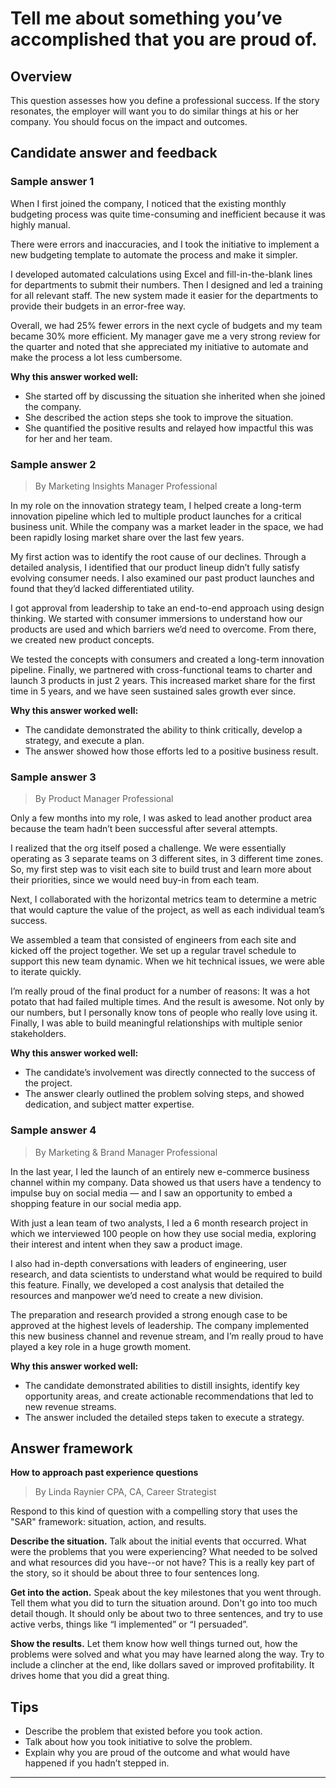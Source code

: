 # Tell me about something you’ve accomplished that you are proud of.

## Overview
This question assesses how you define a professional success. If the story resonates, the employer will want you to do similar things at his or her company. You should focus on the impact and outcomes.

## Candidate answer and feedback

### Sample answer 1

When I first joined the company, I noticed that the existing monthly budgeting process was quite time-consuming and inefficient because it was highly manual.

There were errors and inaccuracies, and I took the initiative to implement a new budgeting template to automate the process and make it simpler.

I developed automated calculations using Excel and fill-in-the-blank lines for departments to submit their numbers. Then I designed and led a training for all relevant staff. The new system made it easier for the departments to provide their budgets in an error-free way.

Overall, we had 25% fewer errors in the next cycle of budgets and my team became 30% more efficient. My manager gave me a very strong review for the quarter and noted that she appreciated my initiative to automate and make the process a lot less cumbersome.

**Why this answer worked well:**

* She started off by discussing the situation she inherited when she joined the company.
* She described the action steps she took to improve the situation.
* She quantified the positive results and relayed how impactful this was for her and her team.

### Sample answer 2
> By Marketing Insights Manager Professional

In my role on the innovation strategy team, I helped create a long-term innovation pipeline which led to multiple product launches for a critical business unit. While the company was a market leader in the space, we had been rapidly losing market share over the last few years.

My first action was to identify the root cause of our declines. Through a detailed analysis, I identified that our product lineup didn’t fully satisfy evolving consumer needs. I also examined our past product launches and found that they’d lacked differentiated utility.

I got approval from leadership to take an end-to-end approach using design thinking. We started with consumer immersions to understand how our products are used and which barriers we’d need to overcome. From there, we created new product concepts.

We tested the concepts with consumers and created a long-term innovation pipeline. Finally, we partnered with cross-functional teams to charter and launch 3 products in just 2 years. This increased market share for the first time in 5 years, and we have seen sustained sales growth ever since.

**Why this answer worked well:**

* The candidate demonstrated the ability to think critically, develop a strategy, and execute a plan.
* The answer showed how those efforts led to a positive business result.

### Sample answer 3
> By Product Manager Professional

Only a few months into my role, I was asked to lead another product area because the team hadn’t been successful after several attempts.

I realized that the org itself posed a challenge. We were essentially operating as 3 separate teams on 3 different sites, in 3 different time zones. So, my first step was to visit each site to build trust and learn more about their priorities, since we would need buy-in from each team.

Next, I collaborated with the horizontal metrics team to determine a metric that would capture the value of the project, as well as each individual team’s success.

We assembled a team that consisted of engineers from each site and kicked off the project together. We set up a regular travel schedule to support this new team dynamic. When we hit technical issues, we were able to iterate quickly.

I’m really proud of the final product for a number of reasons: It was a hot potato that had failed multiple times. And the result is awesome. Not only by our numbers, but I personally know tons of people who really love using it. Finally, I was able to build meaningful relationships with multiple senior stakeholders.

**Why this answer worked well:**

* The candidate’s involvement was directly connected to the success of the project.
* The answer clearly outlined the problem solving steps, and showed dedication, and subject matter expertise.

### Sample answer 4
> By Marketing & Brand Manager Professional

In the last year, I led the launch of an entirely new e-commerce business channel within my company. Data showed us that users have a tendency to impulse buy on social media — and I saw an opportunity to embed a shopping feature in our social media app.

With just a lean team of two analysts, I led a 6 month research project in which we interviewed 100 people on how they use social media, exploring their interest and intent when they saw a product image.

I also had in-depth conversations with leaders of engineering, user research, and data scientists to understand what would be required to build this feature. Finally, we developed a cost analysis that detailed the resources and manpower we’d need to create a new division.

The preparation and research provided a strong enough case to be approved at the highest levels of leadership. The company implemented this new business channel and revenue stream, and I’m really proud to have played a key role in a huge growth moment.

**Why this answer worked well:**

* The candidate demonstrated abilities to distill insights, identify key opportunity areas, and create actionable recommendations that led to new revenue streams.
* The answer included the detailed steps taken to execute a strategy.

## Answer framework

**How to approach past experience questions**

> By Linda Raynier CPA, CA, Career Strategist

Respond to this kind of question with a compelling story that uses the "SAR" framework: situation, action, and results.

**Describe the situation.** Talk about the initial events that occurred. What were the problems that you were experiencing? What needed to be solved and what resources did you have--or not have? This is a really key part of the story, so it should be about three to four sentences long.

**Get into the action.** Speak about the key milestones that you went through. Tell them what you did to turn the situation around. Don't go into too much detail though. It should only be about two to three sentences, and try to use active verbs, things like “I implemented” or “I persuaded”.

**Show the results.** Let them know how well things turned out, how the problems were solved and what you may have learned along the way. Try to include a clincher at the end, like dollars saved or improved profitability. It drives home that you did a great thing.

## Tips

* Describe the problem that existed before you took action.
* Talk about how you took initiative to solve the problem.
* Explain why you are proud of the outcome and what would have happened if you hadn’t stepped in.

---
